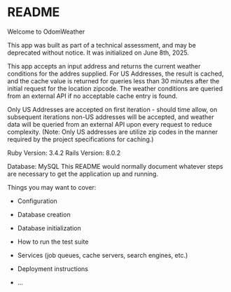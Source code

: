 # README

Welcome to OdomWeather

This app was built as part of a technical assessment, and may be deprecated without notice. It was initialized on June 8th, 2025.

This app accepts an input address and returns the current weather conditions for the addres supplied.
For US Addresses, the result is cached, and the cache value is returned for queries less than 30 minutes after the initial request for the location zipcode. The weather conditions are queried from an external API if no acceptable cache entry is found. 

Only US Addresses are accepted on first iteration - should time allow, on subsequent iterations non-US addresses will be accepted, and weather data will be queried from an external API upon every request to reduce complexity.
(Note: Only US addresses are utilize zip codes in the manner required by the project specifications for caching.)

Ruby Version: 3.4.2
Rails Version: 8.0.2

Database: MySQL 
This README would normally document whatever steps are necessary to get the
application up and running.

Things you may want to cover:

* Configuration

* Database creation

* Database initialization

* How to run the test suite

* Services (job queues, cache servers, search engines, etc.)

* Deployment instructions

* ...
